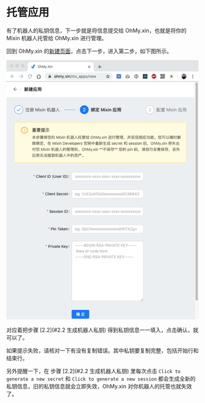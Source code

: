 # 托管应用

有了机器人的私钥信息，下一步就是将信息提交给 OhMy.xin，也就是将你的 Mixin 机器人托管给 OhMy.xin 进行管理。

回到 OhMy.xin 的[新建页面](https://ohmy.xin/mx_apps/new)，点击下一步，进入第二步，如下图所示。

![image-20190829112847905](../assets/images/image-20190829112847905.png)

对应着把步骤 [2.2](#2.2 生成机器人私钥) 得到私钥信息一一填入，点击确认，就可以了。

如果提示失败，请核对一下有没有复制错误。其中私钥要复制完整，包括开始行和结束行。

另外提醒一下，在 步骤 [2.2](#2.2 生成机器人私钥)  里每次点击 `Click to generate a new secret` 和 `Click to generate a new session` 都会生成全新的私钥信息，旧的私钥信息就会立即失效，OhMy.xin 对你机器人的托管也就失效了。
